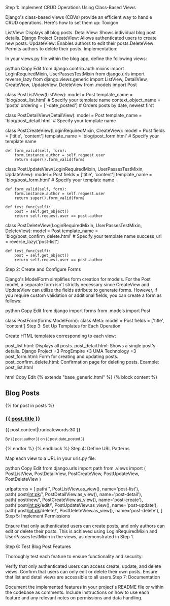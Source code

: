 Step 1: Implement CRUD Operations Using Class-Based Views

Django's class-based views (CBVs) provide an efficient way to handle CRUD operations. Here's how to set them up:​
Toxigon

ListView: Displays all blog posts.​
DetailView: Shows individual blog post details.​
Django Project
CreateView: Allows authenticated users to create new posts.​
UpdateView: Enables authors to edit their posts.​
DeleteView: Permits authors to delete their posts.​
Implementation:

In your views.py file within the blog app, define the following views:​

python
Copy
Edit
from django.contrib.auth.mixins import LoginRequiredMixin, UserPassesTestMixin
from django.urls import reverse_lazy
from django.views.generic import ListView, DetailView, CreateView, UpdateView, DeleteView
from .models import Post

class PostListView(ListView):
    model = Post
    template_name = 'blog/post_list.html'  # Specify your template name
    context_object_name = 'posts'
    ordering = ['-date_posted']  # Orders posts by date, newest first

class PostDetailView(DetailView):
    model = Post
    template_name = 'blog/post_detail.html'  # Specify your template name

class PostCreateView(LoginRequiredMixin, CreateView):
    model = Post
    fields = ['title', 'content']
    template_name = 'blog/post_form.html'  # Specify your template name

    def form_valid(self, form):
        form.instance.author = self.request.user
        return super().form_valid(form)

class PostUpdateView(LoginRequiredMixin, UserPassesTestMixin, UpdateView):
    model = Post
    fields = ['title', 'content']
    template_name = 'blog/post_form.html'  # Specify your template name

    def form_valid(self, form):
        form.instance.author = self.request.user
        return super().form_valid(form)

    def test_func(self):
        post = self.get_object()
        return self.request.user == post.author

class PostDeleteView(LoginRequiredMixin, UserPassesTestMixin, DeleteView):
    model = Post
    template_name = 'blog/post_confirm_delete.html'  # Specify your template name
    success_url = reverse_lazy('post-list')

    def test_func(self):
        post = self.get_object()
        return self.request.user == post.author
Step 2: Create and Configure Forms

Django's ModelForm simplifies form creation for models. For the Post model, a separate form isn't strictly necessary since CreateView and UpdateView can utilize the fields attribute to generate forms. However, if you require custom validation or additional fields, you can create a form as follows:​

python
Copy
Edit
from django import forms
from .models import Post

class PostForm(forms.ModelForm):
    class Meta:
        model = Post
        fields = ['title', 'content']
Step 3: Set Up Templates for Each Operation

Create HTML templates corresponding to each view:​

post_list.html: Displays all posts.​
post_detail.html: Shows a single post's details.​
Django Project
+3
ProgEmpire
+3
UMA Technology
+3
post_form.html: Form for creating and updating posts.​
post_confirm_delete.html: Confirmation page for deleting posts.​
Example: post_list.html

html
Copy
Edit
{% extends "base_generic.html" %}
{% block content %}
  <h2>Blog Posts</h2>
  {% for post in posts %}
    <article>
      <h3><a href="{% url 'post-detail' post.pk %}">{{ post.title }}</a></h3>
      <p>{{ post.content|truncatewords:30 }}</p>
      <p><small>By {{ post.author }} on {{ post.date_posted }}</small></p>
    </article>
  {% endfor %}
{% endblock %}
Step 4: Define URL Patterns

Map each view to a URL in your urls.py file:​

python
Copy
Edit
from django.urls import path
from .views import (
    PostListView,
    PostDetailView,
    PostCreateView,
    PostUpdateView,
    PostDeleteView
)

urlpatterns = [
    path('', PostListView.as_view(), name='post-list'),
    path('post/<int:pk>/', PostDetailView.as_view(), name='post-detail'),
    path('post/new/', PostCreateView.as_view(), name='post-create'),
    path('post/<int:pk>/edit/', PostUpdateView.as_view(), name='post-update'),
    path('post/<int:pk>/delete/', PostDeleteView.as_view(), name='post-delete'),
]
Step 5: Implement Permissions

Ensure that only authenticated users can create posts, and only authors can edit or delete their posts. This is achieved using LoginRequiredMixin and UserPassesTestMixin in the views, as demonstrated in Step 1.​

Step 6: Test Blog Post Features

Thoroughly test each feature to ensure functionality and security:​

Verify that only authenticated users can access create, update, and delete views.​
Confirm that users can only edit or delete their own posts.​
Ensure that list and detail views are accessible to all users.​
Step 7: Documentation

Document the implemented features in your project's README file or within the codebase as comments. Include instructions on how to use each feature and any relevant notes on permissions and data handling.